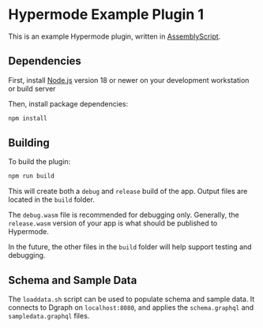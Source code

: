 # Hypermode Example Plugin 1

This is an example Hypermode plugin, written in [AssemblyScript](https://www.assemblyscript.org/).

## Dependencies

First, install [Node.js](https://nodejs.org/) version 18 or newer
on your development workstation or build server

Then, install package dependencies:

```sh
npm install
```

## Building

To build the plugin:

```sh
npm run build
```

This will create both a `debug` and `release` build of the app.
Output files are located in the `build` folder.

The `debug.wasm` file is recommended for debugging only.
Generally, the `release.wasm` version of your app is what should be published to Hypermode.

In the future, the other files in the `build` folder will help support testing and debugging.

## Schema and Sample Data

The `loaddata.sh` script can be used to populate schema and sample data.
It connects to Dgraph on `localhost:8080`, and applies the `schema.graphql` and `sampledata.graphql` files.
